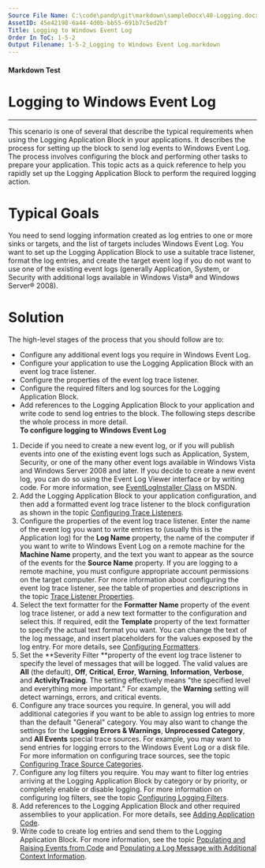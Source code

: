 ```yaml
---
Source File Name: C:\code\pandp\git\markdown\sampleDocx\40-Logging.docx
AssetID: 45e42198-6a44-4d0b-bb55-691b7c5ed2bf
Title: Logging to Windows Event Log
Order In ToC: 1-5-2
Output Filename: 1-5-2_Logging to Windows Event Log.markdown
---
```


#### Markdown Test ####
# Logging to Windows Event Log #
----------

This scenario is one of several that describe the typical requirements when using the Logging Application Block in your applications. It describes the process for setting up the block to send log events to Windows Event Log. The process involves configuring the block and performing other tasks to prepare your application. This topic acts as a quick reference to help you rapidly set up the Logging Application Block to perform the required logging action.  

# Typical Goals #
You need to send logging information created as log entries to one or more sinks or targets, and the list of targets includes Windows Event Log. You want to set up the Logging Application Block to use a suitable trace listener, format the log entries, and create the target event log if you do not want to use one of the existing event logs (generally Application, System, or Security with additional logs available in Windows Vista® and Windows Server® 2008).   

# Solution #
The high-level stages of the process that you should follow are to:  
+ Configure any additional event logs you require in Windows Event Log.
+ Configure your application to use the Logging Application Block with an event log trace listener.
+ Configure the properties of the event log trace listener.
+ Configure the required filters and log sources for the Logging Application Block.
+ Add references to the Logging Application Block to your application and write code to send log entries to the block. 
The following steps describe the whole process in more detail.  
**To configure logging to Windows Event Log**

1. Decide if you need to create a new event log, or if you will publish events into one of the existing event logs such as Application, System, Security, or one of the many other event logs available in Windows Vista and Windows Server 2008 and later. If you decide to create a new event log, you can do so using the Event Log Viewer interface or by writing code. For more information, see <a href="http://msdn.microsoft.com/en-us/library/system.diagnostics.eventloginstaller(VS.71).aspx" xmlns:dt="uuid:C2F41010-65B3-11d1-A29F-00AA00C14882" xmlns:xlink="http://www.w3.org/1999/xlink" xmlns:MSHelp="http://msdn.microsoft.com/mshelp">EventLogInstaller Class</a> on MSDN. 
2. Add the Logging Application Block to your application configuration, and then add a formatted event log trace listener to the block configuration as shown in the topic <a href="test-markdown_a0ea0d8b-7675-48b8-9b5f-9d6d8e2382f0.html" xmlns:dt="uuid:C2F41010-65B3-11d1-A29F-00AA00C14882" xmlns:xlink="http://www.w3.org/1999/xlink" xmlns:MSHelp="http://msdn.microsoft.com/mshelp">Configuring Trace Listeners</a>. 
3. Configure the properties of the event log trace listener. Enter the name of the event log you want to write entries to (usually this is the Application log) for the **Log Name** property, the name of the computer if you want to write to Windows Event Log on a remote machine for the **Machine Name** property, and the text you want to appear as the source of the events for the **Source Name** property. If you are logging to a remote machine, you must configure appropriate account permissions on the target computer. For more information about configuring the event log trace listener, see the table of properties and descriptions in the topic <a href="test-markdown_b45ee518-82b1-426c-b772-1e6c0fde455e.html" xmlns:dt="uuid:C2F41010-65B3-11d1-A29F-00AA00C14882" xmlns:xlink="http://www.w3.org/1999/xlink" xmlns:MSHelp="http://msdn.microsoft.com/mshelp">Trace Listener Properties</a>.  
4. Select the text formatter for the **Formatter Name** property of the event log trace listener, or add a new text formatter to the configuration and select this. If required, edit the **Template** property of the text formatter to specify the actual text format you want. You can change the text of the log message, and insert placeholders for the values exposed by the log entry. For more details, see <a href="test-markdown_8b4b7563-0062-4690-bfc2-df37f15b2d35.html" xmlns:dt="uuid:C2F41010-65B3-11d1-A29F-00AA00C14882" xmlns:xlink="http://www.w3.org/1999/xlink" xmlns:MSHelp="http://msdn.microsoft.com/mshelp">Configuring Formatters</a>.
5. Set the **Severity Filter **property of the event log trace listener to specify the level of messages that will be logged. The valid values are **All** (the default), **Off**, **Critical**, **Error**, **Warning**, **Information**, **Verbose**, and **ActivityTracing**. The setting effectively means "the specified level and everything more important." For example, the **Warning** setting will detect warnings, errors, and critical events.
6. Configure any trace sources you require. In general, you will add additional categories if you want to be able to assign log entries to more than the default "General" category. You may also want to change the settings for the **Logging Errors &amp; Warnings**, **Unprocessed Category**, and **All Events** special trace sources. For example, you may want to send entries for logging errors to the Windows Event Log or a disk file. For more information on configuring trace sources, see the topic <a href="test-markdown_9301547d-44c4-490c-91a0-b63e86e4b6a2.html" xmlns:dt="uuid:C2F41010-65B3-11d1-A29F-00AA00C14882" xmlns:xlink="http://www.w3.org/1999/xlink" xmlns:MSHelp="http://msdn.microsoft.com/mshelp">Configuring Trace Source Categories</a>. 
7. Configure any log filters you require. You may want to filter log entries arriving at the Logging Application Block by category or by priority, or completely enable or disable logging. For more information on configuring log filters, see the topic <a href="test-markdown_ac913544-cc72-4de9-b916-f9d85d473685.html" xmlns:dt="uuid:C2F41010-65B3-11d1-A29F-00AA00C14882" xmlns:xlink="http://www.w3.org/1999/xlink" xmlns:MSHelp="http://msdn.microsoft.com/mshelp">Configuring Logging Filters</a>.
8. Add references to the Logging Application Block and other required assemblies to your application. For more details, see <a href="test-markdown_730d69d7-7e0f-4b21-8ab8-725bcec1bfd3.html" xmlns:dt="uuid:C2F41010-65B3-11d1-A29F-00AA00C14882" xmlns:xlink="http://www.w3.org/1999/xlink" xmlns:MSHelp="http://msdn.microsoft.com/mshelp">Adding Application Code</a>.
9. Write code to create log entries and send them to the Logging Application Block. For more information, see the topic <a href="test-markdown_3712145d-7fa5-4fd7-b9a7-ea2d018b5fc7.html" xmlns:dt="uuid:C2F41010-65B3-11d1-A29F-00AA00C14882" xmlns:xlink="http://www.w3.org/1999/xlink" xmlns:MSHelp="http://msdn.microsoft.com/mshelp">Populating and Raising Events from Code</a> and <a href="test-markdown_62843eda-e525-4531-8d26-4efddd75ccef.html" xmlns:dt="uuid:C2F41010-65B3-11d1-A29F-00AA00C14882" xmlns:xlink="http://www.w3.org/1999/xlink" xmlns:MSHelp="http://msdn.microsoft.com/mshelp">Populating a Log Message with Additional Context Information</a>.

